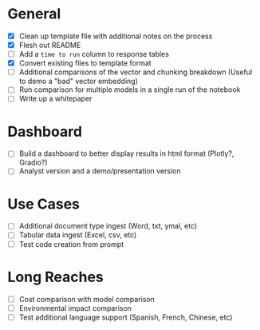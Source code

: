 # General

- [x] Clean up template file with additional notes on the process
- [x] Flesh out README
- [ ] Add a `time to run` column to response tables
- [x] Convert existing files to template format
- [ ] Additional comparisons of the vector and chunking breakdown (Useful to demo a "bad" vector embedding)
- [ ] Run comparison for multiple models in a single run of the notebook
- [ ] Write up a whitepaper

# Dashboard

- [ ] Build a dashboard to better display results in html format (Plotly?, Gradio?)
- [ ] Analyst version and a demo/presentation version

# Use Cases

- [ ] Additional document type ingest (Word, txt, ymal, etc)
- [ ] Tabular data ingest (Excel, csv, etc)
- [ ] Test code creation from prompt

# Long Reaches

- [ ] Cost comparison with model comparison
- [ ] Environmental impact comparison
- [ ] Test additional language support (Spanish, French, Chinese, etc)
